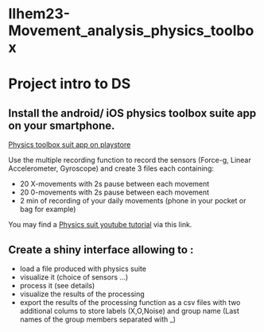 # Ilhem23-Movement_analysis_physics_toolbox
<div class="container-fluid main-container">




<div id="header">



<h1 class="title toc-ignore">Project intro to DS</h1>

</div>


<div id="install-the-android-ios-physics-toolbox-suite-app-on-your-smartphone." class="section level2">
<h2>Install the android/ iOS physics toolbox suite app on your smartphone.</h2>
<p><a href="https://play.google.com/store/apps/details?id=com.chrystianvieyra.physicstoolboxsuite&amp;hl=fr&amp;gl=US">Physics toolbox suit app on playstore</a></p>
<p>Use the multiple recording function to record the sensors (Force-g, Linear Accelerometer, Gyroscope) and create 3 files each containing:</p>
<ul>
<li>20 X-movements with 2s pause between each movement</li>
<li>20 0-movements with 2s pause between each movement</li>
<li>2 min of recording of your daily movements (phone in your pocket or bag for example)</li>
</ul>
<p>You may find a <a href="https://www.youtube.com/watch?v=tu6sHeJj4Ys">Physics suit youtube tutorial</a> via this link.</p>
</div>
<div id="create-a-shiny-interface-allowing-to" class="section level2">
<h2>Create a shiny interface allowing to :</h2>
<ul>
<li>load a file produced with physics suite</li>
<li>visualize it (choice of sensors …)</li>
<li>process it (see details)</li>
<li>visualize the results of the processing</li>
<li>export the results of the processing function as a csv files with two additional colums to store labels (X,O,Noise) and group name (Last names of the group members separated with _)</li>
</ul>
</div>






</div>
